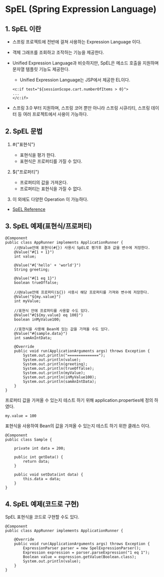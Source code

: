 # SpEL (Spring Expression Language)

## 1. SpEL 이란
* 스프링 프로젝트에 전반에 걸쳐 사용하는 Expression Language 이다.
* 객체 그래프를 조회하고 조작하는 기능을 제공한다.
* Unified Expression Language과 비슷하지만, SpEL은 메소드 호출을 지원하며 문자열 템플릿 기능도 제공한다.
    * Unified Expression Language는 JSP에서 제공한 EL이다.
    ```
    <c:if test="${sessionScope.cart.numberOfItems > 0}">
    ...
    </c:if>
    ```
    
* 스프링 3.0 부터 지원하며, 스프링 코어 뿐만 아니라 스프링 시큐리티, 스프링 데이터 등 여러 프로젝트에서 사용이 가능하다.

## 2. SpEL 문법
1. #{"표현식"}
   * 표현식을 평가 한다.
   * 표현식은 프로퍼티를 가질 수 있다.

2. ${"프로퍼티"}
   * 프로퍼티의 값을 가져온다.
   * 프로퍼티는 표현식을 가질 수 없다.
    
3. 이 외에도 다양한 Operation 이 가능하다. 

* [SpEL Reference](https://docs.spring.io/spring/docs/current/spring-framework-reference/core.html#expressions)

## 3. SpEL 예제(표현식/프로퍼티)

```
@Component
public class AppRunner implements ApplicationRunner {
    //@Value안에 표현식(#{}) 사용시 SpEL로 평가후 결과 값을 변수에 저장한다.
    @Value("#{1 + 1}")
    int value;

    @Value("#{'hello' + 'world'}")
    String greeting;

    @Value("#{1 eq 1}")
    boolean trueOffalse;

    //@Value안에 프로퍼티(${}) 사용시 해당 프로퍼티를 가져와 변수에 저장한다. 
    @Value("${my.value}")
    int myValue;

    //표현식 안에 프로퍼티를 사용할 수도 있다.
    @Value("#{${my.value} eq 100}")
    boolean inMyValue100;

    //표현식을 사용해 Bean에 있는 값을 가져올 수도 있다.
    @Value("#{sample.data}")
    int samAnIntData;

    @Override
    public void run(ApplicationArguments args) throws Exception {
        System.out.println("==============");
        System.out.println(value);
        System.out.println(greeting);
        System.out.println(trueOffalse);
        System.out.println(myValue);
        System.out.println(inMyValue100);
        System.out.println(samAnIntData);
    }
}
```

프로퍼티 값을 가져올 수 있는지 테스트 하기 위해 application.properties에 정의 하였다.
```
my.value = 100
```

표현식을 사용하여 Bean의 값을 가져올 수 있는지 테스트 하기 위한 클래스 이다.
```
@Component
public class Sample {

    private int data = 200;

    public int getData() {
        return data;
    }

    public void setData(int data) {
        this.data = data;
    }
}
```

## 4. SpEL 예제(코드로 구현)

SpEL 표현식을 코드로 구현할 수도 있다.
```
@Component
public class AppRunner implements ApplicationRunner {

    @Override
    public void run(ApplicationArguments args) throws Exception {
        ExpressionParser parser = new SpelExpressionParser();
        Expression expression = parser.parseExpression("1 eq 1");
        Boolean value = expression.getValue(Boolean.class);
        System.out.println(value);
    }
}
```
